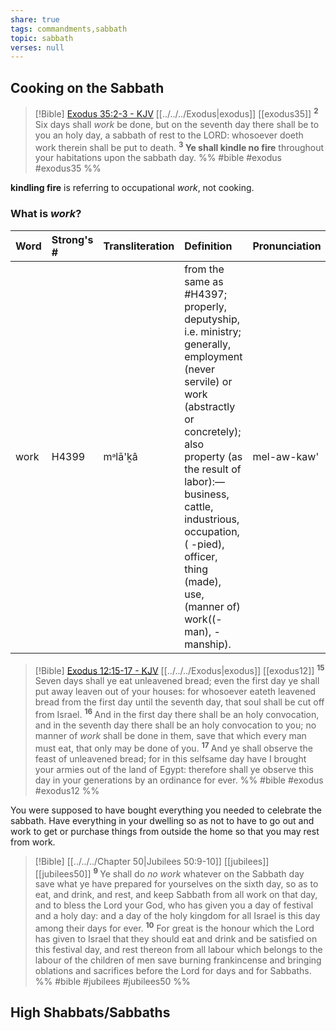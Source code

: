 ```yaml
---
share: true
tags: commandments,sabbath
topic: sabbath
verses: null
---
```




## Cooking on the Sabbath

> [!Bible] [Exodus 35:2-3 - KJV](https://bible-api.com/exo+35:2-3?translation=kjv) [[../../../Exodus|exodus]] [[exodus35]]
>  <sup> **2** </sup>Six days shall *work* be done, but on the seventh day there shall be to you an holy day, a sabbath of rest to the LORD: whosoever doeth work therein shall be put to death. <sup> **3** </sup>**Ye shall kindle no fire** throughout your habitations upon the sabbath day.
 %% #bible #exodus #exodus35 %%


**kindling fire** is referring to occupational *work*, not cooking.

### What is *work*?

| Word | Strong's # | Transliteration | Definition                                                                                                                                                                                                                                                                                           | Pronunciation |
|:-----|:-----------|:----------------|:-----------------------------------------------------------------------------------------------------------------------------------------------------------------------------------------------------------------------------------------------------------------------------------------------------|:--------------|
| work | H4399      | mᵊlā'ḵâ         | from the same as #H4397; properly, deputyship, i.e. ministry; generally, employment (never servile) or work (abstractly or concretely); also property (as the result of labor):—business, cattle, industrious, occupation, ( -pied), officer, thing (made), use, (manner of) work((-man), -manship). | mel-aw-kaw'   |  


> [!Bible] [Exodus 12:15-17 - KJV](https://bible-api.com/exo+12:15-17?translation=kjv) [[../../../Exodus|exodus]] [[exodus12]]
>  <sup> **15** </sup>Seven days shall ye eat unleavened bread; even the first day ye shall put away leaven out of your houses: for whosoever eateth leavened bread from the first day until the seventh day, that soul shall be cut off from Israel. <sup> **16** </sup>And in the first day there shall be an holy convocation, and in the seventh day there shall be an holy convocation to you; no manner of *work* shall be done in them, save that which every man must eat, that only may be done of you. <sup> **17** </sup>And ye shall observe the feast of unleavened bread; for in this selfsame day have I brought your armies out of the land of Egypt: therefore shall ye observe this day in your generations by an ordinance for ever.
 %% #bible #exodus #exodus12 %%

You were supposed to have bought everything you needed to celebrate the sabbath. Have everything in your dwelling so as not to have to go out and work to get or purchase things from outside the home so that you may rest from work.


> [!Bible] [[../../../Chapter 50|Jubilees 50:9-10]] [[jubilees]] [[jubilees50]]
>  <sup> **9** </sup> Ye shall do *no work* whatever on the Sabbath day save what ye have prepared for yourselves on the sixth day, so as to eat, and drink, and rest, and keep Sabbath from all work on that day, and to bless the Lord your God, who has given you a day of festival and a holy day: and a day of the holy kingdom for all Israel is this day among their days for ever. <sup>**10**</sup> For great is the honour which the Lord has given to Israel that they should eat and drink and be satisfied on this festival day, and rest thereon from all labour which belongs to the labour of the children of men save burning frankincense and bringing oblations and sacrifices before the Lord for days and for Sabbaths.
 %% #bible #jubilees #jubilees50 %%

## High Shabbats/Sabbaths

